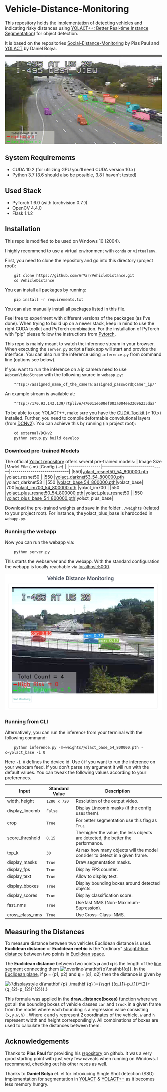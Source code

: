 # Vehicle-Distance-Monitoring

This repository holds the implementation of detecting vehicles and indicating risky distances using  [YOLACT++: Better Real-time Instance Segmentation](https://arxiv.org/abs/1912.06218)) for object detection.

It is based on the repositories [Social-Distance-Monitoring](https://github.com/paul-pias/Social-Distance-Monitoring) by Pias Paul and [YOLACT](https://github.com/dbolya/yolact) by Daniel Bolya.

![Example output](./data/output.gif)

## System Requirements

- CUDA 10.2 (for utilizing GPU you'll need CUDA version 10.x)
- Python 3.7 (3.6 should also be possible, 3.8 I haven't tested)

## Used Stack

- PyTorch 1.6.0 (with torchvision 0.7.0)
- OpenCV 4.4.0
- Flask 1.1.2

## Installation

This repo is modified to be used on Windows 10 (2004).

I highly recommend to use a virtual environment with `conda` or `virtualenv`.

First, you need to clone the repository and go into this directory (project root):

```console
    git clone https://github.com/ArVar/VehicleDistance.git
    cd VehicleDistance
```

You can install all packages by running:

```console
    pip install -r requirements.txt
```

You can also manually install all packages listed in this file.

Feel free to experiment with different versions of the packages (as I've done).
When trying to build up on a newer stack, keep in mind to use the right CUDA toolkit and PyTorch combination.
For the installation of PyTorch with "pip" please follow the instructions from [Pytorch](https://pytorch.org/).

This repo is mainly meant to watch the inference stream in your browser. When executing the `server.py` script a flask app will start and provide the interface.
You can also run the inference using `inference.py` from command line (options see below).

If you want to run the inference on a ip camera need to use `WebcamVideoStream` with the following source in `webapp.py`:

```console
    "rtsp://assigned_name_of_the_camera:assigned_password@camer_ip/"
```

An example stream is available at:

```console
    "rtsp://170.93.143.139/rtplive/470011e600ef003a004ee33696235daa"
```

To be able to use YOLACT++, make sure you have the [CUDA Toolkit](https://developer.nvidia.com/cuda-toolkit) ($\geq$ 10.x) installed. Further, you need to compile deformable convolutional layers (from [DCNv2](https://github.com/CharlesShang/DCNv2/tree/pytorch_1.0)). You can achieve this by running (in project root):

```console
    cd external/DCNv2
    python setup.py build develop
```

### Download pre-trained Models

The official [Yolact repository](https://github.com/dbolya/yolact) offers several pre-trained models:
|    Image Size            |Model File (-m)                       |Config (-c)                   |
|----------------|-------------------------------|-----------------------------|
|550|[yolact_resnet50_54_800000.pth](https://drive.google.com/file/d/1yp7ZbbDwvMiFJEq4ptVKTYTI2VeRDXl0/view?usp=sharing)            |yolact_resnet50            |
|550          |[yolact_darknet53_54_800000.pth](https://drive.google.com/file/d/1dukLrTzZQEuhzitGkHaGjphlmRJOjVnP/view?usp=sharing)           |yolact_darknet53            |
|550          |[yolact_base_54_800000.pth](https://drive.google.com/file/d/1UYy3dMapbH1BnmtZU4WH1zbYgOzzHHf_/view?usp=sharing)|yolact_base|
|700|[yolact_im700_54_800000.pth](https://drive.google.com/file/d/1lE4Lz5p25teiXV-6HdTiOJSnS7u7GBzg/view?usp=sharing)            |yolact_im700            |
|550         |[yolact_plus_resnet50_54_800000.pth](https://drive.google.com/file/d/1ZPu1YR2UzGHQD0o1rEqy-j5bmEm3lbyP/view?usp=sharing)            |yolact_plus_resnet50            |
|550          |[yolact_plus_base_54_800000.pth](https://drive.google.com/file/d/15id0Qq5eqRbkD-N3ZjDZXdCvRyIaHpFB/view?usp=sharing)|yolact_plus_base|

Download the pre-trained weights and save in the folder `./weights` (related to your project root). For instance, the yolact_plus_base is hardcoded in `webapp.py`.

### Running the webapp

Now you can run the webapp via:

```console
    python server.py
```

This starts the webserver and the webapp. With the standard configuration the webapp is locally reachable via [localhost:5000](http://localhost:5000).

![Webapp UI](./data/WebappUI.png)

### Running from CLI

Alternatively, you can run the inference from your terminal with the following command:

```console
    python inference.py -m=weights/yolact_base_54_800000.pth -c=yolact_base -i 0
```

Here `-i 0` defines the device id. Use `0` if you want to run the inference on your webcam feed. If you don't parse any argument it will run with the default values. You can tweak the following values according to your preferences.

|Input              |Standard Value |Description                  |
|-------------------|---------------|-----------------------------|
|width, height      |`1280 x 720`   | Resolution of the output video.
|display_lincomb    |`False`        | Display Lincomb masks (if the config uses them).
|crop               |`True`         | For better segmentation use this flag as `True`.
|score_threshold    |`0.15`         | The higher the value, the less objects are detected, the better the performance.
|top_k              |`30`           | At max how many objects will the model consider to detect in a given frame.
|display_masks      |`True`         | Draw segmentation masks.
|display_fps        |`True`         | Display FPS counter.
|display_text       |`True`         | Allow to display text.
|display_bboxes     |`True`         | Display bounding boxes around detected objects.
|display_scores     |`True`         | Display classification score.
|fast_nms           |`True`         | Use fast NMS (Non-Maximum-Supression).
|cross_class_nms    |`True`         | Use Cross-Class-NMS.

## Measuring the Distances

To measure distance between two vehicles Euclidean distance is used. **Euclidean distance** or **Euclidean metric** is the "ordinary" [straight-line](https://en.wikipedia.org/wiki/Straight_line "Straight line")  [distance](https://en.wikipedia.org/wiki/Distance "Distance") between two points in [Euclidean space](https://en.wikipedia.org/wiki/Euclidean_space "Euclidean space").

The **Euclidean distance** between two points **p** and **q** is the length of the [line segment](https://en.wikipedia.org/wiki/Line_segment "Line segment") connecting them ![\overline{\mathbf{p}\mathbf{q}}](https://wikimedia.org/api/rest_v1/media/math/render/svg/6d397a90d8e00a9fbb6e7eb908cda31009fde6ee).
In the [Euclidean plane](https://en.wikipedia.org/wiki/Euclidean_plane "Euclidean plane"), if **p** = (p1, p2) and **q** = (q1, q2) then the distance is given by

![{\displaystyle d(\mathbf {p} ,\mathbf {q} )={\sqrt {(q_{1}-p_{1})^{2}+(q_{2}-p_{2})^{2}}}.}](https://wikimedia.org/api/rest_v1/media/math/render/svg/4febdae84cbc320c19dd13eac5060a984fd438d8)

This formula was applied in the **draw_distance(boxes)** function where we got all the bounding boxes of vehicle classes `car` and `truck` in a given frame from the model where each bounding is a regression value consisting `(x,y,w,h)` . Where `x` and `y` represent 2 coordinates of the vehicle. `w` and `h` represent width and height correspondingly. All combinations of boxes are used to calculate the distances between them.

## Acknowledgements

Thanks to **Pias Paul** for providing his [repository](https://github.com/paul-pias/Social-Distance-Monitoring) on github. It was a very good starting point with just very few caveats when running on Windows. I recommend, checking out his other repos as well.

Thanks to **Daniel Bolya** et. el for introducing Single Shot detection (SSD) implementation for segmentation in  [YOLACT](https://arxiv.org/abs/1904.02689) & [YOLACT++](https://arxiv.org/abs/1912.06218) as it becomes less memory hungry.
